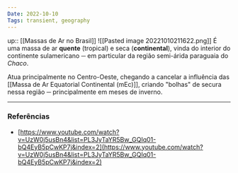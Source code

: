 ```yaml
---
Date: 2022-10-10
Tags: transient, geography
---
```

up:: [[Massas de Ar no Brasil]]
![[Pasted image 20221010211622.png]]
É uma massa de ar **quente** (tropical) e seca (**continental**), vinda do interior do continente sulamericano ─ em particular da região semi-árida paraguaia do *Chaco*. 

Atua principalmente no Centro-Oeste, chegando a cancelar a influência das [[Massa de Ar Equatorial Continental (mEc)]], criando "bolhas" de secura nessa região ─ principalmente em meses de inverno.

---
### Referências
- [https://www.youtube.com/watch?v=UzW0j5usBn4&list=PL3JyTaYR5Bw_GQIq01-bQ4EyB5pCwKP7j&index=2](https://www.youtube.com/watch?v=UzW0j5usBn4&list=PL3JyTaYR5Bw_GQIq01-bQ4EyB5pCwKP7j&index=2)